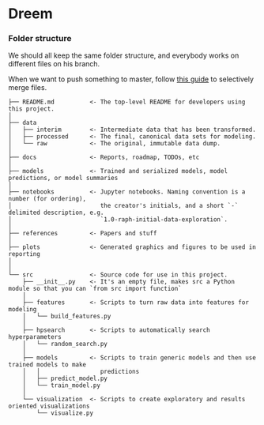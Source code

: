 # Dreem

### Folder structure

We should all keep the same folder structure, and everybody works on different files on his branch.

When we want to push something to master, follow [this guide](https://jasonrudolph.com/blog/2009/02/25/git-tip-how-to-merge-specific-files-from-another-branch/) to selectively merge files.


```
├── README.md          <- The top-level README for developers using this project.
│   
├── data
│   ├── interim        <- Intermediate data that has been transformed.
│   ├── processed      <- The final, canonical data sets for modeling.
│   └── raw            <- The original, immutable data dump.
│
├── docs               <- Reports, roadmap, TODOs, etc
│
├── models             <- Trained and serialized models, model predictions, or model summaries
│
├── notebooks          <- Jupyter notebooks. Naming convention is a number (for ordering),
│                         the creator's initials, and a short `-` delimited description, e.g.
│                         `1.0-raph-initial-data-exploration`.
│
├── references         <- Papers and stuff
│
├── plots              <- Generated graphics and figures to be used in reporting
│
│
└── src                <- Source code for use in this project.
    ├── __init__.py    <- It's an empty file, makes src a Python module so that you can `from src import function`
    │
    ├── features       <- Scripts to turn raw data into features for modeling
    │   └── build_features.py
    │
    ├── hpsearch       <- Scripts to automatically search hyperparameters
    │   └── random_search.py
    │   
    ├── models         <- Scripts to train generic models and then use trained models to make
    │   │                 predictions
    │   ├── predict_model.py
    │   └── train_model.py
    │
    └── visualization  <- Scripts to create exploratory and results oriented visualizations
        └── visualize.py
```
